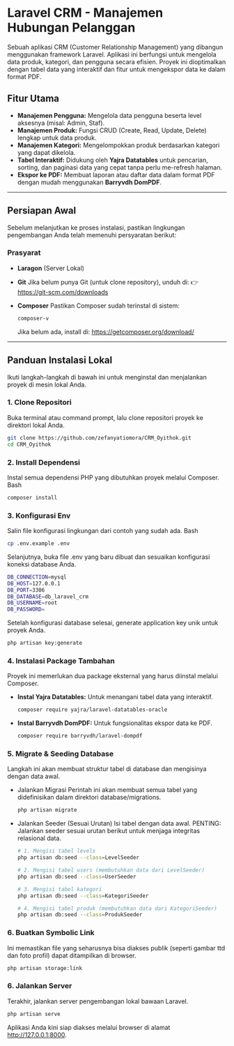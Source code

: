 # Laravel CRM - Manajemen Hubungan Pelanggan

Sebuah aplikasi CRM (Customer Relationship Management) yang dibangun menggunakan framework Laravel. Aplikasi ini berfungsi untuk mengelola data produk, kategori, dan pengguna secara efisien. Proyek ini dioptimalkan dengan tabel data yang interaktif dan fitur untuk mengekspor data ke dalam format PDF.

## Fitur Utama

-   **Manajemen Pengguna:** Mengelola data pengguna beserta level aksesnya (misal: Admin, Staf).
-   **Manajemen Produk:** Fungsi CRUD (Create, Read, Update, Delete) lengkap untuk data produk.
-   **Manajemen Kategori:** Mengelompokkan produk berdasarkan kategori yang dapat dikelola.
-   **Tabel Interaktif:** Didukung oleh **Yajra Datatables** untuk pencarian, sorting, dan paginasi data yang cepat tanpa perlu me-refresh halaman.
-   **Ekspor ke PDF:** Membuat laporan atau daftar data dalam format PDF dengan mudah menggunakan **Barryvdh DomPDF**.

---

## Persiapan Awal

Sebelum melanjutkan ke proses instalasi, pastikan lingkungan pengembangan Anda telah memenuhi persyaratan berikut:

### Prasyarat

-   **Laragon** (Server Lokal)
-   **Git**
    Jika belum punya Git (untuk clone repository), unduh di:
    👉 https://git-scm.com/downloads
-   **Composer**
    Pastikan Composer sudah terinstal di sistem:

    ```bash
    composer-v
    ```

    Jika belum ada, install di:
    https://getcomposer.org/download/

---

## Panduan Instalasi Lokal

Ikuti langkah-langkah di bawah ini untuk menginstal dan menjalankan proyek di mesin lokal Anda.

### 1. Clone Repositori

Buka terminal atau command prompt, lalu clone repositori proyek ke direktori lokal Anda.

```bash
git clone https://github.com/zefanyatiomora/CRM_Oyithok.git
cd CRM_Oyithok
```

### 2. Install Dependensi

Instal semua dependensi PHP yang dibutuhkan proyek melalui Composer.
Bash

```bash
composer install
```

### 3. Konfigurasi Env

Salin file konfigurasi lingkungan dari contoh yang sudah ada.
Bash

```bash
cp .env.example .env
```

Selanjutnya, buka file .env yang baru dibuat dan sesuaikan konfigurasi koneksi database Anda.

```bash
DB_CONNECTION=mysql
DB_HOST=127.0.0.1
DB_PORT=3306
DB_DATABASE=db_laravel_crm
DB_USERNAME=root
DB_PASSWORD=
```

Setelah konfigurasi database selesai, generate application key unik untuk proyek Anda.

```bash
php artisan key:generate
```

### 4. Instalasi Package Tambahan

Proyek ini memerlukan dua package eksternal yang harus diinstal melalui Composer.

-   **Instal Yajra Datatables:**
    Untuk menangani tabel data yang interaktif.

    ```bash
    composer require yajra/laravel-datatables-oracle
    ```

-   **Instal Barryvdh DomPDF:**
    Untuk fungsionalitas ekspor data ke PDF.

    ```bash
    composer require barryvdh/laravel-dompdf
    ```

### 5. Migrate & Seeding Database

Langkah ini akan membuat struktur tabel di database dan mengisinya dengan data awal.

-   Jalankan Migrasi
    Perintah ini akan membuat semua tabel yang didefinisikan dalam direktori database/migrations.

    ```bash
    php artisan migrate
    ```

-   Jalankan Seeder (Sesuai Urutan)
    Isi tabel dengan data awal. PENTING: Jalankan seeder sesuai urutan berikut untuk menjaga integritas relasional data.

    ```bash
    # 1. Mengisi tabel levels
    php artisan db:seed --class=LevelSeeder

    # 2. Mengisi tabel users (membutuhkan data dari LevelSeeder)
    php artisan db:seed --class=UserSeeder

    # 3. Mengisi tabel kategori
    php artisan db:seed --class=KategoriSeeder

    # 4. Mengisi tabel produk (membutuhkan data dari KategoriSeeder)
    php artisan db:seed --class=ProdukSeeder

    ```

### 6. Buatkan Symbolic Link

Ini memastikan file yang seharusnya bisa diakses publik (seperti gambar ttd dan foto profil) dapat ditampilkan di browser.

```bash
php artisan storage:link
```

### 6. Jalankan Server

Terakhir, jalankan server pengembangan lokal bawaan Laravel.

```bash
php artisan serve
```

Aplikasi Anda kini siap diakses melalui browser di alamat http://127.0.0.1:8000.
